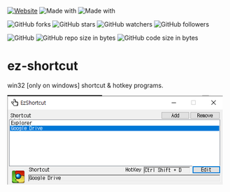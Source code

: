 [![Website](https://img.shields.io/website-up-down-green-red/http/shields.io.svg?label=elky-essay)](https://elky84.github.io)
![Made with](https://img.shields.io/badge/made%20with-C++-yellowgreen.svg)
![Made with](https://img.shields.io/badge/made%20with-MFC-yellow.svg)

![GitHub forks](https://img.shields.io/github/forks/elky84/ez-shortcut.svg?style=social&label=Fork)
![GitHub stars](https://img.shields.io/github/stars/elky84/ez-shortcut.svg?style=social&label=Stars)
![GitHub watchers](https://img.shields.io/github/watchers/elky84/ez-shortcut.svg?style=social&label=Watch)
![GitHub followers](https://img.shields.io/github/followers/elky84.svg?style=social&label=Follow)

![GitHub](https://img.shields.io/github/license/mashape/apistatus.svg)
![GitHub repo size in bytes](https://img.shields.io/github/repo-size/elky84/ez-shortcut.svg)
![GitHub code size in bytes](https://img.shields.io/github/languages/code-size/elky84/ez-shortcut.svg)

# ez-shortcut
win32 [only on windows] shortcut &amp; hotkey programs.

![ez_shortcut](./ez_shortcut.png)
